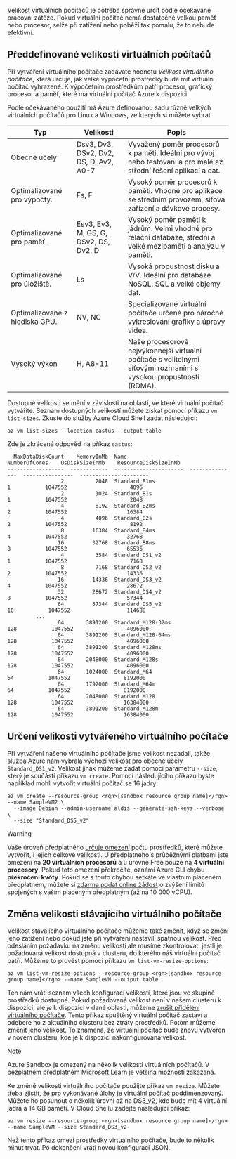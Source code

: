 Velikost virtuálních počítačů je potřeba správně určit podle očekávané pracovní zátěže. Pokud virtuální počítač nemá dostatečně velkou paměť nebo procesor, selže při zatížení nebo poběží tak pomalu, že to nebude efektivní. 

## <a name="pre-defined-vm-sizes"></a>Předdefinované velikosti virtuálních počítačů

Při vytváření virtuálního počítače zadáváte hodnotu _Velikost virtuálního počítače_, která určuje, jak velké výpočetní prostředky bude mít virtuální počítač vyhrazené. K výpočetním prostředkům patří procesor, grafický procesor a paměť, které má virtuální počítač Azure k dispozici.

Podle očekávaného použití má Azure definovanou sadu různě velkých virtuálních počítačů pro Linux a Windows, ze kterých si můžete vybrat. 

| Typ | Velikosti | Popis |
|------|-------|-------------|
| Obecné účely   | Dsv3, Dv3, DSv2, Dv2, DS, D, Av2, A0-7 | Vyvážený poměr procesorů k paměti. Ideální pro vývoj nebo testování a pro malé až střední řešení aplikací a dat. |
| Optimalizované pro výpočty. | Fs, F | Vysoký poměr procesorů k paměti. Vhodné pro aplikace se středním provozem, síťová zařízení a dávkové procesy. |
| Optimalizované pro paměť.  | Esv3, Ev3, M, GS, G, DSv2, DS, Dv2, D   | Vysoký poměr paměti k jádrům. Velmi vhodné pro relační databáze, střední a velké mezipaměti a analýzu v paměti. |
| Optimalizované pro úložiště. | Ls | Vysoká propustnost disku a V/V. Ideální pro databáze NoSQL, SQL a velké objemy dat. |
| Optimalizované z hlediska GPU. | NV, NC | Specializované virtuální počítače určené pro náročné vykreslování grafiky a úpravy videa. |
| Vysoký výkon | H, A8-11 | Naše procesorově nejvýkonnější virtuální počítače s volitelnými síťovými rozhraními s vysokou propustností (RDMA). | 

Dostupné velikosti se mění v závislosti na oblasti, ve které virtuální počítač vytváříte. Seznam dostupných velikostí můžete získat pomocí příkazu `vm list-sizes`. Zkuste do služby Azure Cloud Shell zadat následující:

```azurecli
az vm list-sizes --location eastus --output table
```

Zde je zkrácená odpověď na příkaz `eastus`:

```
  MaxDataDiskCount    MemoryInMb  Name                      NumberOfCores    OsDiskSizeInMb    ResourceDiskSizeInMb
------------------  ------------  ----------------------  ---------------  ----------------  ----------------------
                 2          2048  Standard_B1ms                         1           1047552                    4096
                 2          1024  Standard_B1s                          1           1047552                    2048
                 4          8192  Standard_B2ms                         2           1047552                   16384
                 4          4096  Standard_B2s                          2           1047552                    8192
                 8         16384  Standard_B4ms                         4           1047552                   32768
                16         32768  Standard_B8ms                         8           1047552                   65536
                 4          3584  Standard_DS1_v2                       1           1047552                    7168
                 8          7168  Standard_DS2_v2                       2           1047552                   14336
                16         14336  Standard_DS3_v2                       4           1047552                   28672
                32         28672  Standard_DS4_v2                       8           1047552                   57344
                64         57344  Standard_DS5_v2                      16           1047552                  114688
        ....
                64       3891200  Standard_M128-32ms                  128           1047552                 4096000
                64       3891200  Standard_M128-64ms                  128           1047552                 4096000
                64       3891200  Standard_M128ms                     128           1047552                 4096000
                64       2048000  Standard_M128s                      128           1047552                 4096000
                64       1024000  Standard_M64                         64           1047552                 8192000
                64       1792000  Standard_M64m                        64           1047552                 8192000
                64       2048000  Standard_M128                       128           1047552                16384000
                64       3891200  Standard_M128m                      128           1047552                16384000
```

## <a name="specifying-a-size-during-vm-creation"></a>Určení velikosti vytvářeného virtuálního počítače

Při vytváření našeho virtuálního počítače jsme velikost nezadali, takže služba Azure nám vybrala výchozí velikost pro obecné účely `Standard_DS1_v2`. Velikost jinak můžeme zadat pomocí parametru `--size`, který je součástí příkazu `vm create`. Pomocí následujícího příkazu byste například mohli vytvořit virtuální počítač se 16 jádry:

```azurecli
az vm create --resource-group <rgn>[sandbox resource group name]</rgn> --name SampleVM2 \
  --image Debian --admin-username aldis --generate-ssh-keys --verbose \
  --size "Standard_DS5_v2"
```

> [!WARNING]
> Vaše úroveň předplatného [určuje omezení](https://docs.microsoft.com/azure/azure-subscription-service-limits) počtu prostředků, které můžete vytvořit, i jejich celkové velikosti. U předplatného s průběžnými platbami jste omezeni na **20 virtuálních procesorů** a u úrovně Free pouze na **4 virtuální procesory**. Pokud toto omezení překročíte, oznámí Azure CLI chybu **překročení kvóty**. Pokud se s touto chybou setkáte ve vlastním placeném předplatném, můžete si [zdarma podat online žádost](https://docs.microsoft.com/azure/azure-resource-manager/resource-manager-quota-errors) o zvýšení limitů spojených s vaším placeným předplatným (až na 10 000 vCPU).

## <a name="resizing-an-existing-vm"></a>Změna velikosti stávajícího virtuálního počítače
Velikost stávajícího virtuálního počítače můžeme také změnit, když se změní jeho zatížení nebo pokud jste při vytváření nastavili špatnou velikost. Před odesláním požadavku na změnu velikosti ale musíme zkontrolovat, jestli je požadovaná velikost dostupná v clusteru, do kterého náš virtuální počítač patří. Můžeme to provést pomocí příkazu `vm list-vm-resize-options`:

```azurecli
az vm list-vm-resize-options --resource-group <rgn>[sandbox resource group name]</rgn> --name SampleVM --output table
```

Ten nám vrátí seznam všech konfigurací velikostí, které jsou ve skupině prostředků dostupné. Pokud požadovaná velikost není v našem clusteru k dispozici, ale _je_ k dispozici v dané oblasti, můžeme [zrušit přidělení virtuálního počítače](https://docs.microsoft.com/cli/azure/vm?view=azure-cli-latest#az-vm-deallocate). Tento příkaz spuštěný virtuální počítač zastaví a odebere ho z aktuálního clusteru bez ztráty prostředků. Potom můžeme změnit jeho velikost. To znamená, že virtuální počítač bude znovu vytvořen v novém clusteru, kde je k dispozici nakonfigurovaná velikost.

> [!NOTE]
> Azure Sandbox je omezený na několik velikostí virtuálních počítačů. V bezplatném předplatném Microsoft Learn je většina možností zakázaná.

Ke změně velikosti virtuálního počítače použijte příkaz `vm resize`. Můžete třeba zjistit, že pro vykonávané úlohy je virtuální počítač poddimenzovaný. Můžete ho posunout o několik úrovní až na DS3_v2, kde bude mít 4 virtuální jádra a 14 GB paměti. V Cloud Shellu zadejte následující příkaz:

```azurecli
az vm resize --resource-group <rgn>[sandbox resource group name]</rgn> --name SampleVM --size Standard_DS3_v2
```

Než tento příkaz omezí prostředky virtuálního počítače, bude to několik minut trvat. Po dokončení vrátí novou konfiguraci JSON.